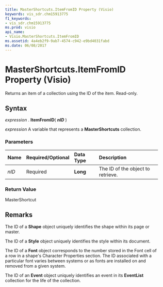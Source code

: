 ```yaml
---
title: MasterShortcuts.ItemFromID Property (Visio)
keywords: vis_sdr.chm15913775
f1_keywords:
- vis_sdr.chm15913775
ms.prod: visio
api_name:
- Visio.MasterShortcuts.ItemFromID
ms.assetid: 4a4eb2f9-9ab7-4574-c942-e9bd4031fabd
ms.date: 06/08/2017
---
```



# MasterShortcuts.ItemFromID Property (Visio)

Returns an item of a collection using the ID of the item. Read-only.


## Syntax

 _expression_ . **ItemFromID**( **_nID_** )

 _expression_ A variable that represents a **MasterShortcuts** collection.


### Parameters



|**Name**|**Required/Optional**|**Data Type**|**Description**|
|:-----|:-----|:-----|:-----|
| _nID_|Required| **Long**|The ID of the object to retrieve.|

### Return Value

MasterShortcut


## Remarks

The ID of a  **Shape** object uniquely identifies the shape within its page or master.

The ID of a  **Style** object uniquely identifies the style within its document.

The ID of a  **Font** object corresponds to the number stored in the Font cell of a row in a shape's Character Properties section. The ID associated with a particular font varies between systems or as fonts are installed on and removed from a given system.

The ID of an  **Event** object uniquely identifies an event in its **EventList** collection for the life of the collection.


